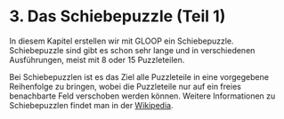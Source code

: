 # 3. Das Schiebepuzzle (Teil 1)

In diesem Kapitel erstellen wir mit GLOOP ein Schiebepuzzle. Schiebepuzzle sind gibt es schon sehr lange und in verschiedenen Ausführungen, meist mit 8 oder 15 Puzzleteilen. 

Bei Schiebepuzzlen ist es das Ziel alle Puzzleteile in eine vorgegebene Reihenfolge zu bringen, wobei die Puzzleteile nur auf ein freies benachbarte Feld verschoben werden können. Weitere Informationen zu Schiebepuzzlen findet man in der [Wikipedia](https://de.wikipedia.org/wiki/15-Puzzle "Schiebepuzzle"). 